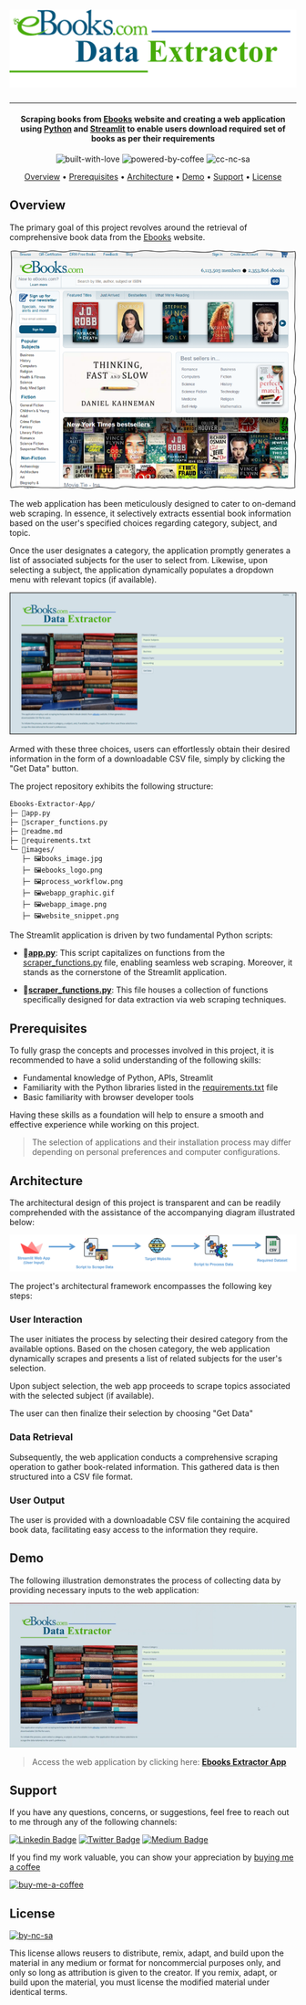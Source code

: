# ![Project Logo][project_logo]

---
<h4 align="center">Scraping books from <a href="https://www.ebooks.com/" target="_blank">Ebooks</a> website and creating a web application using <a href="https://en.wikipedia.org/wiki/Python_(programming_language)" target="_blank">Python</a> and <a href="https://streamlit.io/" target="_blank">Streamlit</a> to enable users download required set of books as per their requirements</h4>

<p align='center'>
<img src="https://forthebadge.com/images/badges/built-with-love.svg" alt="built-with-love" border="0">
<img src="https://forthebadge.com/images/badges/powered-by-coffee.svg" alt="powered-by-coffee" border="0">
<img src="https://forthebadge.com/images/badges/cc-nc-sa.svg" alt="cc-nc-sa" border="0">
</p>


<p align="center">
  <a href="#overview">Overview</a> •
  <a href="#prerequisites">Prerequisites</a> •
  <a href="#architecture">Architecture</a> •
  <a href="#demo">Demo</a> •
  <a href="#support">Support</a> •
  <a href="#license">License</a>
</p>

## Overview

The primary goal of this project revolves around the retrieval of comprehensive book data from the [Ebooks][website_link] website.

[![Website Snippet][website_snippet]][website_link]

The web application has been meticulously designed to cater to on-demand web scraping. In essence, it selectively extracts essential book information based on the user's specified choices regarding category, subject, and topic.

Once the user designates a category, the application promptly generates a list of associated subjects for the user to select from. Likewise, upon selecting a subject, the application dynamically populates a dropdown menu with relevant topics (if available).

[![Web Application][webapp_image]][webapp_link]

Armed with these three choices, users can effortlessly obtain their desired information in the form of a downloadable CSV file, simply by clicking the "Get Data" button.

The project repository exhibits the following structure:

```
Ebooks-Extractor-App/
├─ 📄app.py
├─ 📄scraper_functions.py
├─ 📄readme.md
├─ 📄requirements.txt
└─ 📁images/
   ├─ 🖼️books_image.jpg
   ├─ 🖼️ebooks_logo.png
   ├─ 🖼️process_workflow.png
   ├─ 🖼️webapp_graphic.gif
   ├─ 🖼️webapp_image.png
   ├─ 🖼️website_snippet.png
```
The Streamlit application is driven by two fundamental Python scripts:

- **📄[app.py][app]**: This script capitalizes on functions from the [scraper_functions.py][scraper_funcs] file, enabling seamless web scraping. Moreover, it stands as the cornerstone of the Streamlit application.

- **📄[scraper_functions.py][scraper_funcs]**: This file houses a collection of functions specifically designed for data extraction via web scraping techniques.


## Prerequisites

To fully grasp the concepts and processes involved in this project, it is recommended to have a solid understanding of the following skills:

- Fundamental knowledge of Python, APIs, Streamlit
- Familiarity with the Python libraries listed in the [requirements.txt][requirements] file
- Basic familiarity with browser developer tools

Having these skills as a foundation will help to ensure a smooth and effective experience while working on this project.

> The selection of applications and their installation process may differ depending on personal preferences and computer configurations.

## Architecture

The architectural design of this project is transparent and can be readily comprehended with the assistance of the accompanying diagram illustrated below:

![Process Architecture][process_workflow]

The project's architectural framework encompasses the following key steps:

### User Interaction

The user initiates the process by selecting their desired category from the available options.
Based on the chosen category, the web application dynamically scrapes and presents a list of related subjects for the user's selection.

Upon subject selection, the web app proceeds to scrape topics associated with the selected subject (if available).

The user can then finalize their selection by choosing "Get Data"

### Data Retrieval

Subsequently, the web application conducts a comprehensive scraping operation to gather book-related information. This gathered data is then structured into a CSV file format.

### User Output

The user is provided with a downloadable CSV file containing the acquired book data, facilitating easy access to the information they require.


## Demo

The following illustration demonstrates the process of collecting data by providing necessary inputs to the web application:

![Application Graphic][webapp_graphic]

> Access the web application by clicking here: **[Ebooks Extractor App][webapp_link]**



## Support

If you have any questions, concerns, or suggestions, feel free to reach out to me through any of the following channels:

[![Linkedin Badge][linkedinbadge]][linkedin] [![Twitter Badge][twitterbadge]][twitter] [![Medium Badge][mediumbadge]][medium]


If you find my work valuable, you can show your appreciation by [buying me a coffee][buy_me_a_coffee]

<a href="https://www.buymeacoffee.com/quantumudit" target="_blank">
<img src="https://i.ibb.co/9cyrq6m/buy-me-a-coffee.png" alt="buy-me-a-coffee" border="0" width="170" height="50">
</a>

## License

<a href = 'https://creativecommons.org/licenses/by-nc-sa/4.0/' target="_blank">
    <img src="https://i.ibb.co/mvmWGkm/by-nc-sa.png" alt="by-nc-sa" border="0" width="88" height="31">
</a>

This license allows reusers to distribute, remix, adapt, and build upon the material in any medium or format for noncommercial purposes only, and only so long as attribution is given to the creator. If you remix, adapt, or build upon the material, you must license the modified material under identical terms.

<!-- Image Links -->

[project_logo]: ./images/ebooks_logo.png
[process_workflow]: ./images/process_workflow.png
[webapp_graphic]: ./images/webapp_graphic.gif
[website_snippet]: ./images/website_snippet.png
[webapp_image]: ./images/webapp_image.png

<!-- External Links -->

[website_link]: https://www.ebooks.com/
[requirements]: ./requirements.txt
[webapp_link]: https:/

<!-- Project Specific Links -->

[app]: ./app.py
[scraper_funcs]: ./scraper_functions.py 

<!-- Profile Links -->

[linkedin]: https://www.linkedin.com/in/uditkumarchatterjee/
[twitter]: https://twitter.com/quantumudit
[medium]: https://medium.com/@quantumudit
[buy_me_a_coffee]: https://www.buymeacoffee.com/quantumudit

<!-- Shields Profile Links -->

[linkedinbadge]: https://img.shields.io/badge/-uditkumarchatterjee-0e76a8?style=flat&labelColor=0e76a8&logo=linkedin&logoColor=white
[twitterbadge]: https://img.shields.io/badge/-quantumudit-000000?style=flat&labelColor=000000&logo=x&logoColor=white&link=https://twitter.com/quantumudit
[mediumbadge]: https://img.shields.io/badge/-quantumudit-02b875?style=flat&labelColor=02b875&logo=medium&logoColor=white
